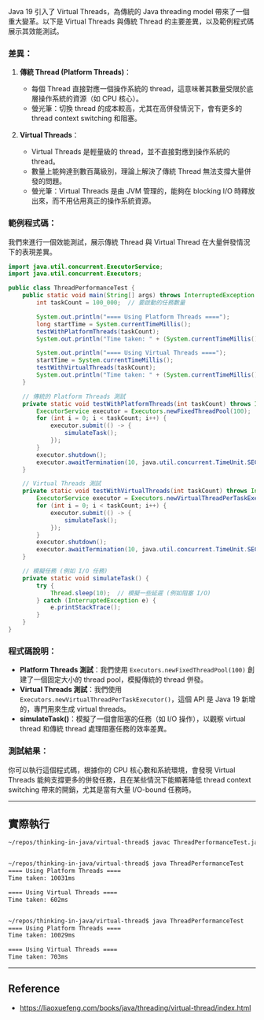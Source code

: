 

Java 19 引入了 Virtual Threads，為傳統的 Java  threading model 帶來了一個重大變革。以下是 Virtual Threads 與傳統 Thread 的主要差異，以及範例程式碼展示其效能測試。

### 差異：
1. **傳統 Thread (Platform Threads)**：
   - 每個 Thread 直接對應一個操作系統的 thread，這意味著其數量受限於底層操作系統的資源（如 CPU 核心）。
   - 螢光筆：切換 thread 的成本較高，尤其在高併發情況下，會有更多的 thread context switching 和阻塞。

2. **Virtual Threads**：
   - Virtual Threads 是輕量級的 thread，並不直接對應到操作系統的 thread。
   - 數量上能夠達到數百萬級別，理論上解決了傳統 Thread 無法支撐大量併發的問題。
   - 螢光筆：Virtual Threads 是由 JVM 管理的，能夠在 blocking I/O 時釋放出來，而不用佔用真正的操作系統資源。

### 範例程式碼：
我們來進行一個效能測試，展示傳統 Thread 與 Virtual Thread 在大量併發情況下的表現差異。

```java
import java.util.concurrent.ExecutorService;
import java.util.concurrent.Executors;

public class ThreadPerformanceTest {
    public static void main(String[] args) throws InterruptedException {
        int taskCount = 100_000;  // 要啟動的任務數量

        System.out.println("==== Using Platform Threads ====");
        long startTime = System.currentTimeMillis();
        testWithPlatformThreads(taskCount);
        System.out.println("Time taken: " + (System.currentTimeMillis() - startTime) + "ms\n");

        System.out.println("==== Using Virtual Threads ====");
        startTime = System.currentTimeMillis();
        testWithVirtualThreads(taskCount);
        System.out.println("Time taken: " + (System.currentTimeMillis() - startTime) + "ms");
    }

    // 傳統的 Platform Threads 測試
    private static void testWithPlatformThreads(int taskCount) throws InterruptedException {
        ExecutorService executor = Executors.newFixedThreadPool(100);  // 使用固定大小的 thread pool
        for (int i = 0; i < taskCount; i++) {
            executor.submit(() -> {
                simulateTask();
            });
        }
        executor.shutdown();
        executor.awaitTermination(10, java.util.concurrent.TimeUnit.SECONDS);
    }

    // Virtual Threads 測試
    private static void testWithVirtualThreads(int taskCount) throws InterruptedException {
        ExecutorService executor = Executors.newVirtualThreadPerTaskExecutor();  // 使用 virtual thread 執行器
        for (int i = 0; i < taskCount; i++) {
            executor.submit(() -> {
                simulateTask();
            });
        }
        executor.shutdown();
        executor.awaitTermination(10, java.util.concurrent.TimeUnit.SECONDS);
    }

    // 模擬任務 (例如 I/O 任務)
    private static void simulateTask() {
        try {
            Thread.sleep(10);  // 模擬一些延遲 (例如阻塞 I/O)
        } catch (InterruptedException e) {
            e.printStackTrace();
        }
    }
}
```

### 程式碼說明：
- **Platform Threads 測試**：我們使用 `Executors.newFixedThreadPool(100)` 創建了一個固定大小的 thread pool，模擬傳統的 thread 併發。
- **Virtual Threads 測試**：我們使用 `Executors.newVirtualThreadPerTaskExecutor()`，這個 API 是 Java 19 新增的，專門用來生成 virtual threads。
- **simulateTask()**：模擬了一個會阻塞的任務（如 I/O 操作），以觀察 virtual thread 和傳統 thread 處理阻塞任務的效率差異。

### 測試結果：
你可以執行這個程式碼，根據你的 CPU 核心數和系統環境，會發現 Virtual Threads 能夠支撐更多的併發任務，且在某些情況下能顯著降低 thread context switching 帶來的開銷，尤其是當有大量 I/O-bound 任務時。


---

## 實際執行

```bash
~/repos/thinking-in-java/virtual-thread$ javac ThreadPerformanceTest.java


~/repos/thinking-in-java/virtual-thread$ java ThreadPerformanceTest
==== Using Platform Threads ====
Time taken: 10031ms

==== Using Virtual Threads ====
Time taken: 602ms


~/repos/thinking-in-java/virtual-thread$ java ThreadPerformanceTest
==== Using Platform Threads ====
Time taken: 10029ms

==== Using Virtual Threads ====
Time taken: 703ms

```


---

## Reference

- https://liaoxuefeng.com/books/java/threading/virtual-thread/index.html